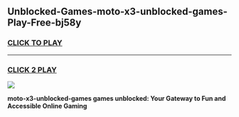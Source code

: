 
## Unblocked-Games-moto-x3-unblocked-games-Play-Free-bj58y
<h3>
<a href="https://premium76.site?title=moto-x3-unblocked-games&ref=17A">CLICK TO PLAY</a></h3>
<hr>

<h3>
<a href="https://premium76.site?title=moto-x3-unblocked-games&ref=17A">CLICK 2 PLAY</a>
  
</h3>

<a href="https://premium76.site?title=moto-x3-unblocked-games&ref=17A"><img src="https://clearcache.store/games.png"></a>


**moto-x3-unblocked-games games unblocked: Your Gateway to Fun and Accessible Online Gaming**
